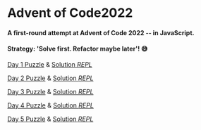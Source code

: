 # Advent of Code2022

#### A first-round attempt at Advent of Code 2022 -- in JavaScript. 

#### Strategy: 'Solve first. Refactor maybe later'! 😅

[Day 1 Puzzle](https://adventofcode.com/2022/day/1) & [Solution _REPL_](https://replit.com/@tinuola/AoC-2022day01)

[Day 2 Puzzle](https://adventofcode.com/2022/day/2) & [Solution _REPL_](https://replit.com/@tinuola/AoC-2022day02)

[Day 3 Puzzle](https://adventofcode.com/2022/day/3) & [Solution _REPL_](https://replit.com/@tinuola/AoC-2022day03)

[Day 4 Puzzle](https://adventofcode.com/2022/day/4) & [Solution _REPL_](https://replit.com/@tinuola/AoC-2022day04)

[Day 5 Puzzle](https://adventofcode.com/2022/day/5) & [Solution _REPL_](https://replit.com/@tinuola/AoC-2022day05)

